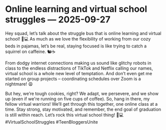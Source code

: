 # Online learning and virtual school struggles — 2025-09-27

Hey squad, let’s talk about the struggle bus that is online learning and virtual school! 🚌💻 As much as we love the flexibility of working from our cozy beds in pajamas, let’s be real, staying focused is like trying to catch a squirrel on caffeine. 🐿☕️ 

From dodgy internet connections making us sound like glitchy robots in class to the endless distractions of TikTok and Netflix calling our names, virtual school is a whole new level of temptation. And don’t even get me started on group projects – coordinating schedules over Zoom is a nightmare! 😩

But hey, we’re tough cookies, right? We adapt, we persevere, and we show up (even if we're running on five cups of coffee). So, hang in there, my fellow virtual warriors! We’ll get through this together, one online class at a time. Stay strong, stay motivated, and remember, the end goal of graduation is still within reach. Let’s rock this virtual school thing! 🌟💻 #VirtualSchoolStruggles #TeenBloggersUnite